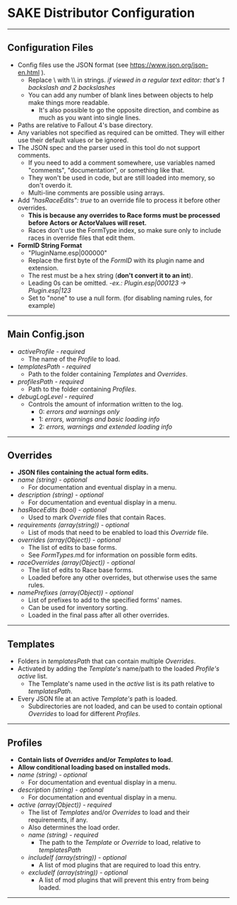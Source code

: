 # SAKE Distributor Configuration

------------------------------------------------------------------------------------
## Configuration Files

- Config files use the JSON format (see https://www.json.org/json-en.html ).
	- Replace \\ with \\\\ in strings.  *if viewed in a regular text editor: that's 1 backslash and 2 backslashes*
	- You can add any number of blank lines between objects to help make things more readable.
		- It's also possible to go the opposite direction, and combine as much as you want into single lines.
- Paths are relative to Fallout 4's base directory.
- Any variables not specified as required can be omitted. They will either use their default values or be ignored.
- The JSON spec and the parser used in this tool do not support comments.
	- If you need to add a comment somewhere, use variables named "comments", "documentation", or something like that.
	- They won't be used in code, but are still loaded into memory, so don't overdo it.
	- Multi-line comments are possible using arrays.
- Add *"hasRaceEdits": true* to an override file to process it before other overrides.
	- **This is because any overrides to Race forms must be processed before Actors or ActorValues will reset.**
	- Races don't use the FormType index, so make sure only to include races in override files that edit them.
- **FormID String Format**
	- "PluginName.esp|000000"
	- Replace the first byte of the *FormID* with its plugin name and extension.
	- The rest must be a hex string (**don't convert it to an int**).
	- Leading 0s can be omitted. *-ex.:  Plugin.esp|000123 -> Plugin.esp|123*
	- Set to "none" to use a null form. (for disabling naming rules, for example)

------------------------------------------------------------------------------------
## Main Config.json

- *activeProfile - required*
	- The name of the *Profile* to load.
- *templatesPath - required*
	- Path to the folder containing *Templates* and *Overrides*.
- *profilesPath - required*
	- Path to the folder containing *Profiles*.
- *debugLogLevel - required*
	- Controls the amount of information written to the log.
		- 0: *errors and warnings only*
		- 1: *errors, warnings and basic loading info*
		- 2: *errors, warnings and extended loading info*

------------------------------------------------------------------------------------
## Overrides

- **JSON files containing the actual form edits.**
- *name (string) - optional*
	- For documentation and eventual display in a menu.
- *description (string) - optional*
	- For documentation and eventual display in a menu.
- *hasRaceEdits (bool) - optional*
	- Used to mark *Override* files that contain Races.
- *requirements (array(string)) - optional*
	- List of mods that need to be enabled to load this *Override* file.
- *overrides (array(Object)) - optional*
	- The list of edits to base forms.
	- See *FormTypes*.md for information on possible form edits.
- *raceOverrides (array(Object)) - optional*
	- The list of edits to Race base forms.
	- Loaded before any other overrides, but otherwise uses the same rules.
- *namePrefixes (array(Object)) - optional*
	- List of prefixes to add to the specified forms' names.
	- Can be used for inventory sorting.
	- Loaded in the final pass after all other overrides.

------------------------------------------------------------------------------------
## Templates

- Folders in *templatesPath* that can contain multiple *Overrides*.
- Activated by adding the *Template's* name/path to the loaded *Profile's* *active* list.
	- The Template's name used in the *active* list is its path relative to *templatesPath*.
- Every JSON file at an active *Template's* path is loaded.
	- Subdirectories are not loaded, and can be used to contain optional *Overrides* to load for different *Profiles*.

------------------------------------------------------------------------------------
## Profiles

- **Contain lists of *Overrides* and/or *Templates* to load.**
- **Allow conditional loading based on installed mods.**
- *name (string) - optional*
	- For documentation and eventual display in a menu.
- *description (string) - optional*
	- For documentation and eventual display in a menu.
- *active (array(Object)) - required*
	- The list of *Templates* and/or *Overrides* to load and their requirements, if any.
	- Also determines the load order.
	- *name (string) - required*
		- The path to the *Template* or *Override* to load, relative to *templatesPath*
	- *includeIf (array(string)) - optional*
		- A list of mod plugins that are required to load this entry.
	- *excludeIf (array(string)) - optional*
		- A list of mod plugins that will prevent this entry from being loaded.

------------------------------------------------------------------------------------
